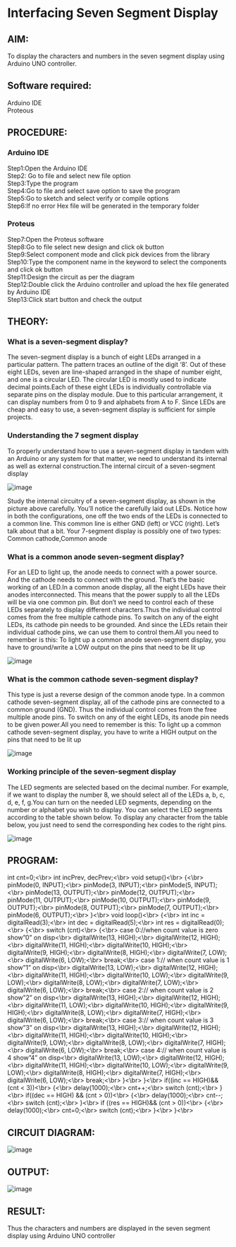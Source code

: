 # Interfacing Seven Segment Display

## AIM:
To display the characters and numbers in the seven segment display using Arduino UNO controller.

## Software required:
Arduino IDE </br>
Proteous

## PROCEDURE:
### Arduino IDE
Step1:Open the Arduino IDE </br>
Step2: Go to file and select new file option </br>
Step3:Type the program </br>
Step4:Go to file and select save option to save the program </br>
Step5:Go to sketch and select verify or compile options </br>
Step6:If no error Hex file will be generated in the temporary folder </br>
### Proteus
Step7:Open the Proteus software </br>
Step8:Go to file select new design and click ok button </br>
Step9:Select component mode and click pick devices from the library </br>
Step10:Type the component name in the keyword to select the components and click ok button </br>
Step11:Design the circuit as per the diagram </br>
Step12:Double click the Arduino controller and upload the hex file generated by Arduino IDE </br>
Step13:Click start button and check the output

## THEORY:

### What is a seven-segment display?

The seven-segment display is a bunch of eight LEDs arranged in a particular pattern. The pattern traces an outline of the digit ‘8’. Out of these eight LEDs, seven are line-shaped arranged in the shape of number eight, and one is a circular LED. The circular LED is mostly used to indicate decimal points.Each of these eight LEDs is individually controllable via separate pins on the display module. Due to this particular arrangement, it can display numbers from 0 to 9 and alphabets from A to F. Since LEDs are cheap and easy to use, a seven-segment display is sufficient for simple projects.

### Understanding the 7 segment display

To properly understand how to use a seven-segment display in tandem with an Arduino or any system for that matter, we need to understand its internal as well as external construction.The internal circuit of a seven-segment display

![image](https://user-images.githubusercontent.com/71547910/235332708-1cd24f92-c15c-44eb-aade-e2bad64f6f5b.png)

Study the internal circuitry of a seven-segment display, as shown in the picture above carefully. You’ll notice the carefully laid out LEDs. Notice how in both the configurations, one off the two ends of the LEDs is connected to a common line. This common line is either GND (left) or VCC (right). Let’s talk about that a bit. Your 7-segment display is possibly one of two types: Common cathode,Common anode

### What is a common anode seven-segment display?

For an LED to light up, the anode needs to connect with a power source. And the cathode needs to connect with the ground. That’s the basic working of an LED.In a common anode display, all the eight LEDs have their anodes interconnected. This means that the power supply to all the LEDs will be via one common pin. But don’t we need to control each of these LEDs separately to display different characters.Thus the individual control comes from the free multiple cathode pins. To switch on any of the eight LEDs, its cathode pin needs to be grounded. And since the LEDs retain their individual cathode pins, we can use them to control them.All you need to remember is this: To light up a common anode seven-segment display, you have to ground/write a LOW output on the pins that need to be lit up

![image](https://user-images.githubusercontent.com/71547910/235332776-7ef7146a-16de-4a56-aff5-2937652364a8.png)

### What is the common cathode seven-segment display?

This type is just a reverse design of the common anode type. In a common cathode seven-segment display, all of the cathode pins are connected to a common ground (GND). Thus the individual control comes from the free multiple anode pins. To switch on any of the eight LEDs, its anode pin needs to be given power.All you need to remember is this: To light up a common cathode seven-segment display, you have to write a HIGH output on the pins that need to be lit up

![image](https://user-images.githubusercontent.com/71547910/235332805-4c1a1a34-0aec-4378-b621-f42b10d30391.png)

### Working principle of the seven-segment display

The LED segments are selected based on the decimal number. For example, if we want to display the number 8, we should select all of the LEDs a, b, c, d, e, f, g.You can turn on the needed LED segments, depending on the number or alphabet you wish to display. You can select the LED segments according to the table shown below. To display any character from the table below, you just need to send the corresponding hex codes to the right pins.

![image](https://user-images.githubusercontent.com/71547910/235332841-7159e75f-b403-43ff-bf96-8ef54ad0310a.png)

## PROGRAM:

int cnt=0;<\br>
int incPrev, decPrev;<\br>
void setup()<\br>
{<\br>
pinMode(0, INPUT);<\br>
pinMode(3, INPUT);<\br>
pinMode(5, INPUT);<\br>
pinMode(13, OUTPUT);<\br>
pinMode(12, OUTPUT);<\br>
pinMode(11, OUTPUT);<\br>
pinMode(10, OUTPUT);<\br>
pinMode(9, OUTPUT);<\br>
pinMode(8, OUTPUT);<\br>
pinMode(7, OUTPUT);<\br>
pinMode(6, OUTPUT);<\br>
}<\br>
void loop()<\br>
{<\br>
int inc = digitalRead(3);<\br>
int dec = digitalRead(5);<\br>
int res = digitalRead(0);<\br>
{<\br>
switch (cnt)<\br>
{<\br>
case 0://when count value is zero show”0” on disp<\br>
digitalWrite(13, HIGH);<\br>
digitalWrite(12, HIGH);<\br>
digitalWrite(11, HIGH);<\br>
digitalWrite(10, HIGH);<\br>
digitalWrite(9, HIGH);<\br>
digitalWrite(8, HIGH);<\br>
digitalWrite(7, LOW);<\br>
digitalWrite(6, LOW);<\br>
break;<\br>
case 1:// when count value is 1 show”1” on disp<\br>
digitalWrite(13, LOW);<\br>
digitalWrite(12, HIGH);<\br>
digitalWrite(11, HIGH);<\br>
digitalWrite(10, LOW);<\br>
digitalWrite(9, LOW);<\br>
digitalWrite(8, LOW);<\br>
digitalWrite(7, LOW);<\br>
digitalWrite(6, LOW);<\br>
break;<\br>
case 2:// when count value is 2 show”2” on disp<\br>
digitalWrite(13, HIGH);<\br>
digitalWrite(12, HIGH);<\br>
digitalWrite(11, LOW);<\br>
digitalWrite(10, HIGH);<\br>
digitalWrite(9, HIGH);<\br>
digitalWrite(8, LOW);<\br>
digitalWrite(7, HIGH);<\br>
digitalWrite(6, LOW);<\br>
break;<\br>
case 3:// when count value is 3 show”3” on disp<\br>
digitalWrite(13, HIGH);<\br>
digitalWrite(12, HIGH);<\br>
digitalWrite(11, HIGH);<\br>
digitalWrite(10, HIGH);<\br>
digitalWrite(9, LOW);<\br>
digitalWrite(8, LOW);<\br>
digitalWrite(7, HIGH);<\br>
digitalWrite(6, LOW);<\br>
break;<\br>
case 4:// when count value is 4 show”4” on disp<\br>
digitalWrite(13, LOW);<\br>
digitalWrite(12, HIGH);<\br>
digitalWrite(11, HIGH);<\br>
digitalWrite(10, LOW);<\br>
digitalWrite(9, LOW);<\br>
digitalWrite(8, HIGH);<\br>
digitalWrite(7, HIGH);<\br>
digitalWrite(6, LOW);<\br>
break;<\br>
}<\br>
}<\br>
if((inc == HIGH)&& (cnt < 3))<\br>
{<\br>
delay(1000);<\br>
cnt++;<\br>
switch (cnt);<\br>
}<\br>
if((dec == HIGH) && (cnt > 0))<\br>
{<\br>
delay(1000);<\br>
cnt--;<\br>
switch (cnt);<\br>
}<\br>
if ((res == HIGH)&& (cnt > 0))<\br>
{<\br>
delay(1000);<\br>
cnt=0;<\br>
switch (cnt);<\br>
}<\br>
}<\br>


## CIRCUIT DIAGRAM:

![image](https://user-images.githubusercontent.com/132322854/236758047-8a02e565-f324-472e-8beb-256218a40cbb.png)



## OUTPUT:

![image](https://user-images.githubusercontent.com/132322854/236757422-975918f7-ac26-4cfb-bb6d-c3badd7d0f42.png)


## RESULT:
Thus the characters and numbers are displayed in the seven segment display using Arduino UNO controller
